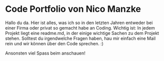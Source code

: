 # Code Portfolio von Nico Manzke

Hallo du da. Hier ist alles, was ich so in den letzten Jahren entweder bei einer Firma oder privat so gemacht habe an Coding.
Wichtig ist: In jedem Projekt liegt eine readme.md, in der einige wichtige Sachen zu dem Projekt stehen. Solltest du irgendwelche Fragen haben, hau mir einfach eine Mail rein und wir können über den Code sprechen. :)

Ansonsten viel Spass beim anschauen!
